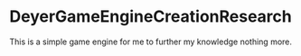 # DeyerGameEngineCreationResearch
This is a simple game engine for me to further my knowledge nothing more. 
